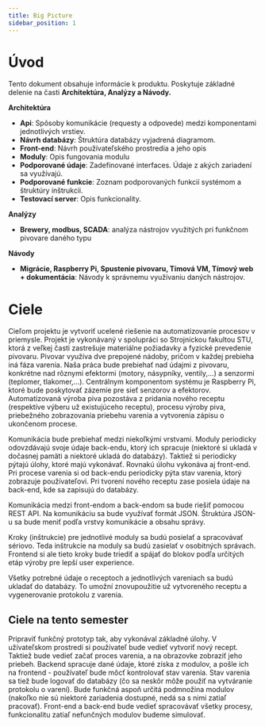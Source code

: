 ```yaml
---
title: Big Picture
sidebar_position: 1
---
```



# Úvod
Tento dokument obsahuje informácie k produktu. Poskytuje základné delenie na časti **Architektúra, Analýzy a Návody.**  

**Architektúra**
- **Api**: Spôsoby komunikácie (requesty a odpovede) medzi komponentami jednotlivých vrstiev.
- **Návrh databázy**: Štruktúra databázy vyjadrená diagramom.
- **Front-end**: Návrh používateľského prostredia a jeho opis
- **Moduly**: Opis fungovania modulu
- **Podporované údaje**: Zadefinované interfaces. Údaje z akých zariadení sa využívajú.
- **Podporované funkcie**: Zoznam podporovaných funkcií systémom a štruktúry inštrukcii.
- **Testovací server**: Opis funkcionality.

**Analýzy**
- **Brewery, modbus, SCADA**: analýza nástrojov využitých pri funkčnom pivovare daného typu

**Návody**
- **Migrácie, Raspberry Pi, Spustenie pivovaru, Tímová VM, Tímový web + dokumentácia**: Návody k správnemu využívaniu daných nástrojov.


# Ciele
Cieľom projektu je vytvoriť ucelené riešenie na automatizovanie procesov v priemysle. 
Projekt je vykonávaný v spolupráci so Strojníckou fakultou STU, ktorá z veľkej časti zastrešuje materiálne požiadavky a fyzické prevedenie pivovaru. 
Pivovar využíva dve prepojené nádoby, pričom v každej prebieha iná fáza varenia. Naša práca bude prebiehať nad údajmi z pivovaru, 
konkrétne nad rôznymi efektormi (motory, násypníky, ventily,...) a senzormi (teplomer, tlakomer,...). 
Centrálnym komponentom systému je Raspberry Pi, ktoré bude poskytovať zázemie pre sieť senzorov a efektorov. 
Automatizovaná výroba piva pozostáva z pridania nového receptu (respektíve výberu už existujúceho receptu), 
procesu výroby piva, priebežného zobrazovania priebehu varenia a vytvorenia zápisu o ukončenom procese.

Komunikácia bude prebiehať medzi niekoľkými vrstvami. Moduly periodicky odovzdávajú svoje údaje back-endu, 
ktorý ich spracuje (niektoré si ukladá v dočasnej pamäti a niektoré ukladá do databázy). 
Taktiež si periodicky pýtajú úlohy, ktoré majú vykonávať. Rovnakú úlohu vykonáva aj front-end. 
Pri procese varenia si od back-endu periodicky pýta stav varenia, ktorý zobrazuje používateľovi.
Pri tvorení nového receptu zase posiela údaje na back-end, kde sa zapisujú do databázy.

Komunikácia medzi front-endom a back-endom sa bude riešiť pomocou REST API. Na komunikáciu sa bude využívať formát JSON. 
Štruktúra JSON-u sa bude meniť podľa vrstvy komunikácie a obsahu správy.

Kroky (inštrukcie) pre jednotlivé moduly sa budú posielať a spracovávať sériovo. 
Teda inštrukcie na moduly sa budú zasielať v osobitných správach. 
Frontend si ale tieto kroky bude triediť a spájať do blokov podľa určitých etáp výroby pre lepší user experience.

Všetky potrebné údaje o receptoch a jednotlivých vareniach sa budú ukladať do databázy. 
To umožní znovupoužitie už vytvoreného receptu a vygenerovanie protokolu z varenia.

## Ciele na tento semester
Pripraviť funkčný prototyp tak, aby vykonával základné úlohy. 
V užívateľskom prostredí si používateľ bude vedieť vytvoriť nový recept. Taktiež bude vedieť začať proces varenia, 
a na obrazovke zobraziť jeho priebeh. Backend spracuje dané údaje, ktoré získa z modulov, a pošle ich na frontend - používateľ
bude môcť kontrolovať stav varenia. Stav varenia sa tiež bude logovať do databázy (čo sa neskôr môže použiť na vytváranie protokolu o varení).
Bude funkčná aspoň určitá podmnožina modulov (nakoľko nie sú niektoré zariadenia dostupné, nedá sa s nimi zatiaľ pracovať).
Front-end a back-end bude vedieť spracovávať všetky procesy, funkcionalitu zatiaľ nefunčných modulov budeme simulovať.  


